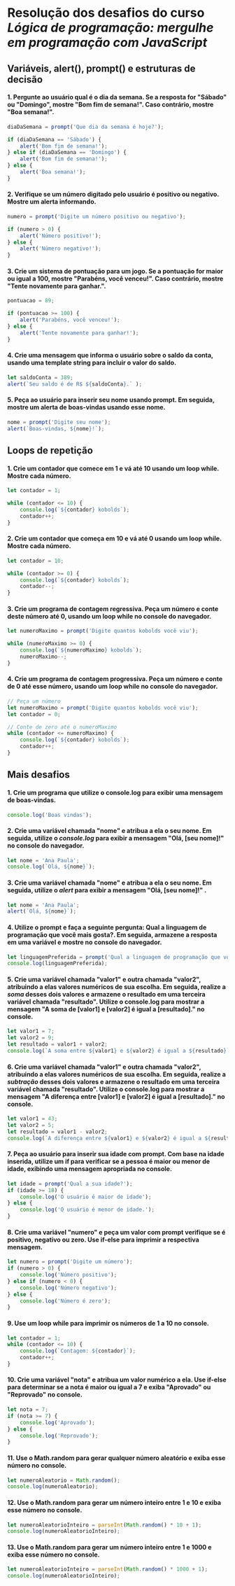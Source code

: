 # Resolução dos desafios do curso *Lógica de programação: mergulhe em programação com JavaScript*

## Variáveis, alert(), prompt() e estruturas de decisão

#### 1. Pergunte ao usuário qual é o dia da semana. Se a resposta for "Sábado" ou "Domingo", mostre "Bom fim de semana!". Caso contrário, mostre "Boa semana!".

```js
diaDaSemana = prompt('Que dia da semana é hoje?');

if (diaDaSemana == 'Sábado') {
    alert('Bom fim de semana!');
} else if (diaDaSemana == 'Domingo') {
    alert('Bom fim de semana!');
} else {
    alert('Boa semana!');
}
```

#### 2. Verifique se um número digitado pelo usuário é positivo ou negativo. Mostre um alerta informando.

```js
numero = prompt('Digite um número positivo ou negativo');

if (numero > 0) {
    alert('Número positivo!');
} else {
    alert('Número negativo!');
}
```

#### 3. Crie um sistema de pontuação para um jogo. Se a pontuação for maior ou igual a 100, mostre "Parabéns, você venceu!". Caso contrário, mostre "Tente novamente para ganhar.".

```js
pontuacao = 89;

if (pontuacao >= 100) {
    alert('Parabéns, você venceu!');
} else {
    alert('Tente novamente para ganhar!');
}
```

#### 4. Crie uma mensagem que informa o usuário sobre o saldo da conta, usando uma template string para incluir o valor do saldo.

```js
let saldoConta = 389;
alert(`Seu saldo é de R$ ${saldoConta}.` );
```

#### 5. Peça ao usuário para inserir seu nome usando prompt. Em seguida, mostre um alerta de boas-vindas usando esse nome.

```js
nome = prompt('Digite seu nome');
alert(`Boas-vindas, ${nome}!`);
```

## Loops de repetição


#### 1. Crie um contador que comece em 1 e vá até 10 usando um loop while. Mostre cada número.
```js
let contador = 1;

while (contador <= 10) {
    console.log(`${contador} kobolds`);
    contador++;
}
```
#### 2. Crie um contador que começa em 10 e vá até 0 usando um loop while. Mostre cada número.
```js
let contador = 10;

while (contador >= 0) {
    console.log(`${contador} kobolds`);
    contador--;
}
```
#### 3. Crie um programa de contagem regressiva. Peça um número e conte deste número até 0, usando um loop while no console do navegador.
```js
let numeroMaximo = prompt('Digite quantos kobolds você viu');

while (numeroMaximo >= 0) {
    console.log(`${numeroMaximo} kobolds`);
    numeroMaximo--;
}
```
#### 4. Crie um programa de contagem progressiva. Peça um número e conte de 0 até esse número, usando um loop while no console do navegador.
```js
// Peça um número
let numeroMaximo = prompt('Digite quantos kobolds você viu');
let contador = 0;

// Conte de zero até o numeroMaximo
while (contador <= numeroMaximo) {
    console.log(`${contador} kobolds`);
    contador++;
}
```

## Mais desafios

#### 1. Crie um programa que utilize o console.log para exibir uma mensagem de boas-vindas.
```js
console.log('Boas vindas');
```
#### 2. Crie uma variável chamada "nome" e atribua a ela o seu nome. Em seguida, utilize o *console.log* para exibir a mensagem "Olá, [seu nome]!" no console do navegador.
```js
let nome = 'Ana Paula';
console.log(`Olá, ${nome}`);
```
#### 3. Crie uma variável chamada "nome" e atribua a ela o seu nome. Em seguida, utilize o *alert* para exibir a mensagem "Olá, [seu nome]!" .
```js
let nome = 'Ana Paula';
alert(`Olá, ${nome}`);
```
#### 4. Utilize o prompt e faça a seguinte pergunta: Qual a linguagem de programação que você mais gosta?. Em seguida, armazene a resposta em uma variável e mostre no console do navegador.
```js
let linguagemPreferida = prompt('Qual a linguagem de programação que você mais gosta?');
console.log(linguagemPreferida);
```
#### 5. Crie uma variável chamada "valor1" e outra chamada "valor2", atribuindo a elas valores numéricos de sua escolha. Em seguida, realize a *soma* desses dois valores e armazene o resultado em uma terceira variável chamada "resultado". Utilize o console.log para mostrar a mensagem "A soma de [valor1] e [valor2] é igual a [resultado]." no console.
```js
let valor1 = 7;
let valor2 = 9;
let resultado = valor1 + valor2;
console.log(`A soma entre ${valor1} e ${valor2} é igual a ${resultado}`);
```
#### 6. Crie uma variável chamada "valor1" e outra chamada "valor2", atribuindo a elas valores numéricos de sua escolha. Em seguida, realize a *subtração* desses dois valores e armazene o resultado em uma terceira variável chamada "resultado". Utilize o console.log para mostrar a mensagem "A diferença entre [valor1] e [valor2] é igual a [resultado]." no console.
```js
let valor1 = 43;
let valor2 = 5;
let resultado = valor1 - valor2;
console.log(`A diferença entre ${valor1} e ${valor2} é igual a ${resultado}`);
```
#### 7. Peça ao usuário para inserir sua idade com prompt. Com base na idade inserida, utilize um if para verificar se a pessoa é maior ou menor de idade, exibindo uma mensagem apropriada no console.
```js
let idade = prompt('Qual a sua idade?');
if (idade >= 18) {
    console.log('O usuário é maior de idade');
} else {
    console.log('O usuário é menor de idade.');
}
```
#### 8. Crie uma variável "numero" e peça um valor com prompt verifique se é positivo, negativo ou zero. Use if-else para imprimir a respectiva mensagem.
```js
let numero = prompt('Digite um número');
if (numero > 0) {
    console.log('Número positivo');
} else if (numero < 0) {
    console.log('Número negativo');
} else {
    console.log('Número é zero');
}
```
#### 9. Use um loop while para imprimir os números de 1 a 10 no console.
```js
let contador = 1;
while (contador <= 10) {
    console.log(`Contagem: ${contador}`);
    contador++;
}
```
#### 10. Crie uma variável "nota" e atribua um valor numérico a ela. Use if-else para determinar se a nota é maior ou igual a 7 e exiba "Aprovado" ou "Reprovado" no console.
```js
let nota = 7; 
if (nota >= 7) {
    console.log('Aprovado');
} else {
    console.log('Reprovado');
}
```
#### 11. Use o Math.random para gerar qualquer número aleatório e exiba esse número no console.
```js
let numeroAleatorio = Math.random();
console.log(numeroAleatorio);
```
#### 12. Use o Math.random para gerar um número inteiro entre 1 e 10 e exiba esse número no console.
```js
let numeroAleatorioInteiro = parseInt(Math.random() * 10 + 1);
console.log(numeroAleatorioInteiro);
```
#### 13. Use o Math.random para gerar um número inteiro entre 1 e 1000 e exiba esse número no console.
```js
let numeroAleatorioInteiro = parseInt(Math.random() * 1000 + 1);
console.log(numeroAleatorioInteiro);
```

